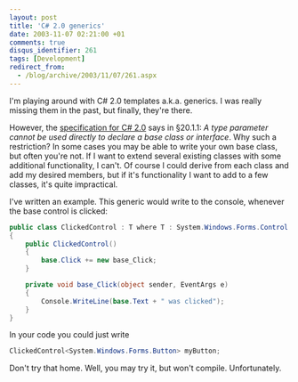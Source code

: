 ```yaml
---
layout: post
title: 'C# 2.0 generics'
date: 2003-11-07 02:21:00 +01
comments: true
disqus_identifier: 261
tags: [Development]
redirect_from:
  - /blog/archive/2003/11/07/261.aspx
---
```


I'm playing around with C\# 2.0 templates a.k.a. generics. I was really missing them in the past, but finally, they're there.

However, the [specification for C\# 2.0](http://download.microsoft.com/download/8/1/6/81682478-4018-48fe-9e5e-f87a44af3db9/SpecificationVer2.doc) says in §20.1.1: *A type parameter cannot be used directly to declare a base class or interface*. Why such a restriction? In some cases you may be able to write your own base class, but often you're not. If I want to extend several existing classes with some additional functionality, I can't. Of course I could derive from each class and add my desired members, but if it's functionality I want to add to a few classes, it's quite impractical.

I've written an example. This generic would write to the console, whenever the base control is clicked:

``` C#
public class ClickedControl : T where T : System.Windows.Forms.Control
{
    public ClickedControl()
    {
        base.Click += new base_Click;
    }

    private void base_Click(object sender, EventArgs e)
    {
        Console.WriteLine(base.Text + " was clicked");
    }
}
```

In your code you could just write

``` C#
ClickedControl<System.Windows.Forms.Button> myButton;
```

Don't try that home. Well, you may try it, but won't compile. Unfortunately.